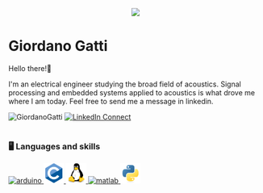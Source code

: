 <p align="center">
<img src="https://i.gifer.com/origin/a1/a151e29409954830f542a9b8bb604582.gif")
</p>

# Giordano Gatti
Hello there!👋 

I'm an electrical engineer studying the broad field of acoustics. Signal processing and embedded systems applied to acoustics is what drove me where I am today. Feel free to send me a message in linkedin.
<p align="left">

 <img src="https://komarev.com/ghpvc/?username=GiordanoGatti&color=blue&style=plastic" alt="GiordanoGatti" />
 
 <a href="www.linkedin.com/in/giordano-gatti">
  <img src="https://img.shields.io/badge/LinkedIn-Connect-0077b5?style=plastic&color=blue" alt="LinkedIn Connect" />
</a>
</p>

#

### 🖥️ Languages and skills
<p align="left"> <a href="https://www.arduino.cc/" target="_blank" rel="noreferrer"> <img src="https://cdn.worldvectorlogo.com/logos/arduino-1.svg" alt="arduino" width="40" height="40"/> </a> <a href="https://www.cprogramming.com/" target="_blank" rel="noreferrer"> <img src="https://raw.githubusercontent.com/devicons/devicon/master/icons/c/c-original.svg" alt="c" width="40" height="40"/> <a href="https://www.linux.org/" target="_blank" rel="noreferrer"> <img src="https://raw.githubusercontent.com/devicons/devicon/master/icons/linux/linux-original.svg" alt="linux" width="40" height="40"/> </a> <a href="https://www.mathworks.com/" target="_blank" rel="noreferrer"> <img src="https://upload.wikimedia.org/wikipedia/commons/2/21/Matlab_Logo.png" alt="matlab" width="40" height="40"/> <a href="https://www.python.org" target="_blank" rel="noreferrer"> <img src="https://raw.githubusercontent.com/devicons/devicon/master/icons/python/python-original.svg" alt="python" width="40" height="40"/> </a> </p>

#
